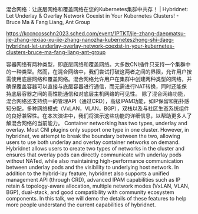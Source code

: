 混合网络：让底层网络和覆盖网络在您的Kubernetes集群中共存！ | Hybridnet: Let Underlay & Overlay Network Coexist in Your Kubernetes Clusters! - Bruce Ma & Fang Liang, Ant Group

https://kccncosschn2023.sched.com/event/1PTKT/jie-zhang-daepmatsu-jie-zhang-rexiao-xu-jie-zhang-nanozha-kuberneteszhong-shi-daeg-hybridnet-let-underlay-overlay-network-coexist-in-your-kubernetes-clusters-bruce-ma-fang-liang-ant-group

容器网络有两种类型，即底层网络和覆盖网络。大多数CNI插件只支持一个集群中的一种类型。然而，在混合网络中，我们尝试打破这两者之间的界限，允许用户按需使用底层网络和覆盖网络。混合网络允许用户在集群中创建两种类型的网络，并确保覆盖容器可以直接与底层容器进行通信，而无需进行NAT转换，同时还能保持底层容器之间的高性能通信和对底层主机网络的可见性。 除了混合网络功能，混合网络还支持统一的管理API（通过CRD），高级IPAM功能，如IP保留和拓扑感知分配，多种网络模式（VxLAN，VLAN，BGP），双栈以及与社区生态系统组件的良好兼容性。在本次演讲中，我们将演示这些功能的详细信息，以帮助更多人了解混合网络的当前能力。 
Container networking has two types, underlay and overlay. Most CNI plugins only support one type in one cluster. However, in hybridnet, we attempt to break the boundary between the two, allowing users to use both underlay and overlay container networks on demand. Hybridnet allows users to create two types of networks in the cluster and ensures that overlay pods can directly communicate with underlay pods without NATed, while also maintaining high-performance communication between underlay pods and the visibility to underlying host network. In addition to the hybrid-lay feature, hybridnet also supports a unified management API (through CRD), advanced IPAM capabilities such as IP retain & topology-aware allocation, multiple network modes (VxLAN, VLAN, BGP), dual-stack, and good compatibility with community ecosystem components. In this talk, we will demo the details of these features to help more people understand the current capabilities of hybridnet.